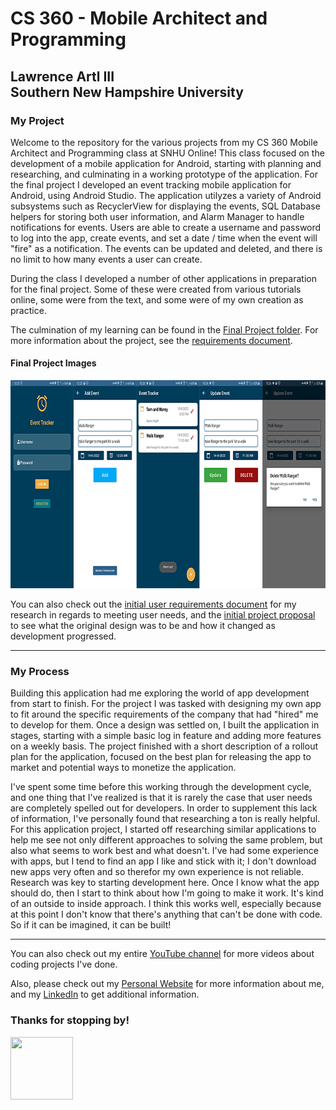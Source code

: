 <h1>CS 360 - Mobile Architect and Programming</h1>
<h2>Lawrence Artl III<br>
  Southern New Hampshire University</h2>
  
  <h3>My Project</h3>
  <p>
  Welcome to the repository for the various projects from my CS 360 Mobile Architect and Programming class at SNHU Online! 
  This class focused on the development of a mobile application for Android, starting with planning and researching, and culminating in a working prototype of the application. For the final project I developed an event tracking mobile application for Android, using Android Studio. The application utilyzes a variety of Android subsystems such as RecyclerView for displaying the events, SQL Database helpers for storing both user information, and Alarm Manager to handle notifications for events. Users are able to create a username and password to log into the app, create events, and set a date / time when the event will "fire" as a notification. The events can be updated and deleted, and there is no limit to how many events a user can create. 
  
  During the class I developed a number of other applications in preparation for the final project. Some of these were created from various tutorials online, some were from the text, and some were of my own creation as practice. 
  
  The culmination of my learning can be found in the  <a href="https://github.com/lorenarms/SNHU_CS_360_Mobile_Development/tree/main/CS%20360%20Final%20Project" target="_blank">Final Project folder</a>. For more information about the project, see the 
  <a href="https://drive.google.com/file/d/1pFWvkUysmwF9FknGc0WO2ezPo8XFQTks/view?usp=sharing" target="_blank">requirements document</a>. 
  <h4>Final Project Images</h4>
  <img src="https://github.com/lorenarms/SNHU_CS_360_Mobile_Development/blob/main/final_project_cs_360.png" atl="[picture of final project]" style="width:810px;height:333px;">
                                                                                                                               
  </p>
  <p>
  You can also check out the <a href="https://github.com/lorenarms/SNHU_CS_360_Mobile_Development/blob/main/CS%20360%20Final%20Project/2-3%20Milestone%20-%20Goals%20and%20Users.docx.pdf" target="_blank">initial user requirements document</a> for my research in regards to meeting user needs, and the <a href="https://github.com/lorenarms/SNHU_CS_360_Mobile_Development/blob/main/CS%20360%20Final%20Project/3-3%20Project%20One%20-%20App%20Proposal.docx.pdf" target="_blank"> initial project proposal</a> to see what the original design was to be and how it changed as development progressed.
  </p>
  
 <hr>
 <h3>My Process</h3>
  <p>Building this application had me exploring the world of app development from start to finish. For the project I was tasked with designing my own app to fit around the specific requirements of the company that had "hired" me to develop for them. Once a design was settled on, I built the application in stages, starting with a simple basic log in feature and adding more features on a weekly basis. The project finished with a short description of a rollout plan for the application, focused on the best plan for releasing the app to market and potential ways to monetize the application.

  <p>
  I've spent some time before this working through the development cycle, and one thing that I've realized is that it is rarely the case that user needs are completely spelled out for developers. In order to supplement this lack of information, I've personally found that researching a ton is really helpful. For this application project, I started off researching similar applications to help me see not only different approaches to solving the same problem, but also what seems to work best and what doesn't. I've had some experience with apps, but I tend to find an app I like and stick with it; I don't download new apps very often and so therefor my own experience is not reliable. Research was key to starting development here. Once I know what the app should do, then I start to think about how I'm going to make it work. It's kind of an outside to inside approach. I think this works well, especially because at this point I don't know that there's anything that can't be done with code. So if it can be imagined, it can be built!
  </p>
    <hr>
  <p>
  You can also check out my entire <a href="https://www.youtube.com/channel/UCGtp8PRHgPCQHYoSxbMST8A" target="_blank">YouTube channel</a> for more videos about coding projects I've done.</p>
<p>Also, please check out my <a href="http://artllj.com" target="_blank">Personal Website</a> for more information about me, and my <a href="https://www.linkedin.com/in/lorenarms95/" target="_blank">LinkedIn</a> to get additional information. </p>
<h3>Thanks for stopping by!</h3>
<img src="https://media-exp2.licdn.com/dms/image/C5603AQEqU5vuSjmWrg/profile-displayphoto-shrink_400_400/0/1641574403621?e=1660780800&v=beta&t=hukMeE3aKt4d6lyocOdHmZmJ16QC0bWLUaaT2d_m5Gk" atl="[picture of me]" style="width:100px;height:100px;">
